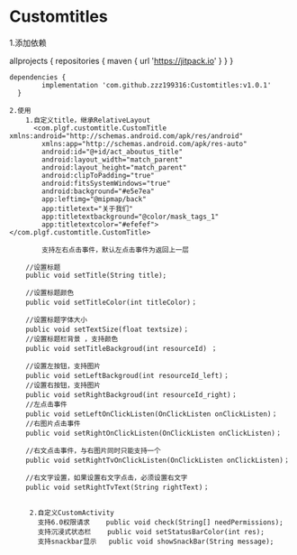 # Customtitles

1.添加依赖

	
  allprojects {
    repositories {
       maven { url 'https://jitpack.io' }
	  }
  }
  
    dependencies {
	        implementation 'com.github.zzz199316:Customtitles:v1.0.1'
	  }
    
    2.使用
        1.自定义title，继承RelativeLayout
          <com.plgf.customtitle.CustomTitle xmlns:android="http://schemas.android.com/apk/res/android"
            xmlns:app="http://schemas.android.com/apk/res-auto"
            android:id="@+id/act_aboutus_title"
            android:layout_width="match_parent"
            android:layout_height="match_parent"
            android:clipToPadding="true"
            android:fitsSystemWindows="true"
            android:background="#e5e7ea"
            app:leftimg="@mipmap/back"
            app:titletext="关于我们"
            app:titletextbackground="@color/mask_tags_1"
            app:titletextcolor="#efefef"></com.plgf.customtitle.CustomTitle>
            
            支持左右点击事件，默认左点击事件为返回上一层
	    
	    //设置标题
	    public void setTitle(String title);

	    //设置标题颜色
	    public void setTitleColor(int titleColor)；

	    //设置标题字体大小
	    public void setTextSize(float textsize)；
	    //设置标题栏背景 ，支持颜色
	    public void setTitleBackgroud(int resourceId) ；

	    //设置左按钮，支持图片
	    public void setLeftBackgroud(int resourceId_left)；
	    //设置右按钮，支持图片
	    public void setRightBackgroud(int resourceId_right)；
	    //左点击事件
	    public void setLeftOnClickListen(OnClickListen onClickListen)；
	    //右图片点击事件
	    public void setRightOnClickListen(OnClickListen onClickListen)；

	    //右文点击事件，与右图片同时只能支持一个
	    public void setRightTvOnClickListen(OnClickListen onClickListen)；

	    //右文字设置，如果设置右文字点击，必须设置右文字
	    public void setRightTvText(String rightText)；
            
            
         2.自定义CustomActivity
           支持6.0权限请求    public void check(String[] needPermissions);
           支持沉浸式状态栏    public void setStatusBarColor(int res);
           支持snackbar显示   public void showSnackBar(String message);
           

  
  
  



    

